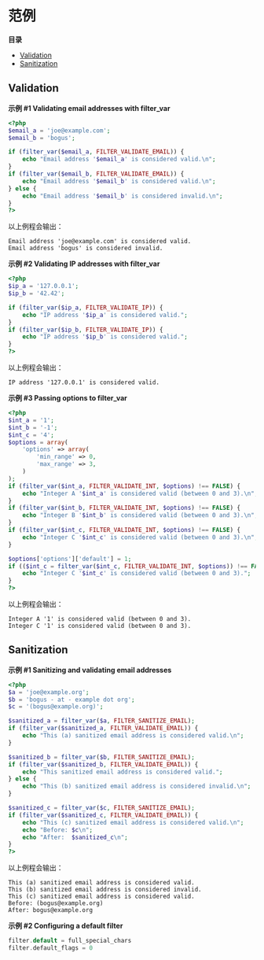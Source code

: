 范例
====

**目录**

-   [Validation](/filter/examples.html#Validation)
-   [Sanitization](/filter/examples.html#Sanitization)

Validation
----------

**示例 \#1 Validating email addresses with <span
class="function">filter\_var</span>**

``` php
<?php
$email_a = 'joe@example.com';
$email_b = 'bogus';

if (filter_var($email_a, FILTER_VALIDATE_EMAIL)) {
    echo "Email address '$email_a' is considered valid.\n";
}
if (filter_var($email_b, FILTER_VALIDATE_EMAIL)) {
    echo "Email address '$email_b' is considered valid.\n";
} else {
    echo "Email address '$email_b' is considered invalid.\n";
}
?>
```

以上例程会输出：

    Email address 'joe@example.com' is considered valid.
    Email address 'bogus' is considered invalid.

**示例 \#2 Validating IP addresses with <span
class="function">filter\_var</span>**

``` php
<?php
$ip_a = '127.0.0.1';
$ip_b = '42.42';

if (filter_var($ip_a, FILTER_VALIDATE_IP)) {
    echo "IP address '$ip_a' is considered valid.";
}
if (filter_var($ip_b, FILTER_VALIDATE_IP)) {
    echo "IP address '$ip_b' is considered valid.";
}
?>
```

以上例程会输出：

    IP address '127.0.0.1' is considered valid.

**示例 \#3 Passing options to <span
class="function">filter\_var</span>**

``` php
<?php
$int_a = '1';
$int_b = '-1';
$int_c = '4';
$options = array(
    'options' => array(
        'min_range' => 0,
        'max_range' => 3,
    )
);
if (filter_var($int_a, FILTER_VALIDATE_INT, $options) !== FALSE) {
    echo "Integer A '$int_a' is considered valid (between 0 and 3).\n";
}
if (filter_var($int_b, FILTER_VALIDATE_INT, $options) !== FALSE) {
    echo "Integer B '$int_b' is considered valid (between 0 and 3).\n";
}
if (filter_var($int_c, FILTER_VALIDATE_INT, $options) !== FALSE) {
    echo "Integer C '$int_c' is considered valid (between 0 and 3).\n";
}

$options['options']['default'] = 1;
if (($int_c = filter_var($int_c, FILTER_VALIDATE_INT, $options)) !== FALSE) {
    echo "Integer C '$int_c' is considered valid (between 0 and 3).";
}
?>
```

以上例程会输出：

    Integer A '1' is considered valid (between 0 and 3).
    Integer C '1' is considered valid (between 0 and 3).

Sanitization
------------

**示例 \#1 Sanitizing and validating email addresses**

``` php
<?php
$a = 'joe@example.org';
$b = 'bogus - at - example dot org';
$c = '(bogus@example.org)';

$sanitized_a = filter_var($a, FILTER_SANITIZE_EMAIL);
if (filter_var($sanitized_a, FILTER_VALIDATE_EMAIL)) {
    echo "This (a) sanitized email address is considered valid.\n";
}

$sanitized_b = filter_var($b, FILTER_SANITIZE_EMAIL);
if (filter_var($sanitized_b, FILTER_VALIDATE_EMAIL)) {
    echo "This sanitized email address is considered valid.";
} else {
    echo "This (b) sanitized email address is considered invalid.\n";
}

$sanitized_c = filter_var($c, FILTER_SANITIZE_EMAIL);
if (filter_var($sanitized_c, FILTER_VALIDATE_EMAIL)) {
    echo "This (c) sanitized email address is considered valid.\n";
    echo "Before: $c\n";
    echo "After:  $sanitized_c\n";    
}
?>
```

以上例程会输出：

    This (a) sanitized email address is considered valid.
    This (b) sanitized email address is considered invalid.
    This (c) sanitized email address is considered valid.
    Before: (bogus@example.org)
    After: bogus@example.org

**示例 \#2 Configuring a default filter**

``` php
filter.default = full_special_chars
filter.default_flags = 0
```
